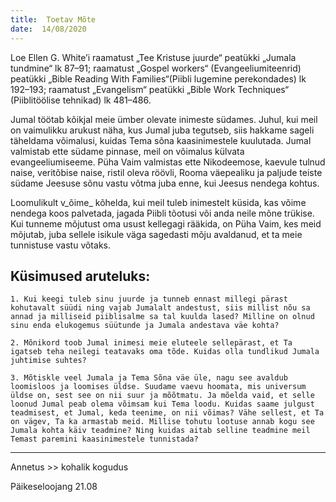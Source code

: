 ```yaml
---
title:  Toetav Mõte
date:  14/08/2020
---
```


Loe Ellen G. White’i raamatust „Tee Kristuse juurde“ peatükki „Jumala tundmine“ lk 87–91; raamatust „Gospel workers“ (Evangeeliumiteenrid) peatükki „Bible Reading With Families“(Piibli lugemine perekondades) lk 192–193; raamatust „Evangelism“ peatükki „Bible Work Techniques“ (Piiblitöölise tehnikad) lk 481–486.

Jumal töötab kõikjal meie ümber olevate inimeste südames. Juhul, kui meil on vaimulikku arukust näha, kus Jumal juba tegutseb, siis hakkame sageli täheldama võimalusi, kuidas Tema sõna kaasinimestele kuulutada. Jumal valmistab ette südame pinnase, meil on võimalus külvata evangeeliumiseeme. Püha Vaim valmistas ette Nikodeemose, kaevule tulnud naise, veritõbise naise, ristil oleva röövli, Rooma väepealiku ja paljude teiste südame Jeesuse sõnu vastu võtma juba enne, kui Jeesus nendega kohtus.

Loomulikult v_õime_ kõhelda, kui meil tuleb inimestelt küsida, kas võime nendega koos palvetada, jagada Piibli tõotusi või anda neile mõne trükise. Kui tunneme mõjutust oma usust kellegagi rääkida, on Püha Vaim, kes meid mõjutab, juba sellele isikule väga sagedasti mõju avaldanud, et ta meie tunnistuse vastu võtaks.

## Küsimused aruteluks:

`1. Kui keegi tuleb sinu juurde ja tunneb ennast millegi pärast kohutavalt süüdi ning vajab Jumalalt andestust, siis millist nõu sa annad ja milliseid piiblisalme sa tal kuulda lased? Milline on olnud sinu enda elukogemus süütunde ja Jumala andestava väe kohta?`

`2. Mõnikord toob Jumal inimesi meie eluteele sellepärast, et Ta igatseb teha neilegi teatavaks oma tõde. Kuidas olla tundlikud Jumala juhtimise suhtes?`

`3. Mõtiskle veel Jumala ja Tema Sõna väe üle, nagu see avaldub loomisloos ja loomises üldse. Suudame vaevu hoomata, mis universum üldse on, sest see on nii suur ja mõõtmatu. Ja mõelda vaid, et selle loonud Jumal peab olema võimsam kui Tema loodu. Kuidas saame julgust teadmisest, et Jumal, keda teenime, on nii võimas? Vähe sellest, et Ta on vägev, Ta ka armastab meid. Millise tohutu lootuse annab kogu see Jumala kohta käiv teadmine? Ning kuidas aitab selline teadmine meil Temast paremini kaasinimestele tunnistada?`

---

Annetus >> kohalik kogudus  

Päikeseloojang 21.08
